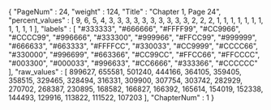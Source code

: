 {
  "PageNum" : 24,
  "weight" : 124,
  "Title" : "Chapter 1, Page 24",
  "percent_values" : [
    9,
    6,
    5,
    4,
    3,
    3,
    3,
    3,
    3,
    3,
    3,
    3,
    3,
    3,
    2,
    2,
    2,
    1,
    1,
    1,
    1,
    1,
    1,
    1,
    1,
    1,
    1,
    1
  ],
  "labels" : [
    "#333333",
    "#666666",
    "#FFFF99",
    "#CC9966",
    "#CCCC99",
    "#996666",
    "#333300",
    "#999966",
    "#FFCC99",
    "#999999",
    "#666633",
    "#663333",
    "#FFFFCC",
    "#330033",
    "#CC9999",
    "#CCCC66",
    "#330000",
    "#996699",
    "#663366",
    "#CC99CC",
    "#FFCC66",
    "#FFCCCC",
    "#003300",
    "#000033",
    "#996633",
    "#CC6666",
    "#333366",
    "#CCCCCC"
  ],
  "raw_values" : [
    899627,
    655581,
    501240,
    444166,
    364105,
    359405,
    358515,
    329465,
    328494,
    316331,
    309900,
    307754,
    303742,
    282929,
    270702,
    268387,
    230895,
    168582,
    166827,
    166392,
    165614,
    154019,
    152338,
    144493,
    129916,
    113822,
    111522,
    107203
  ],
  "ChapterNum" : 1
}
